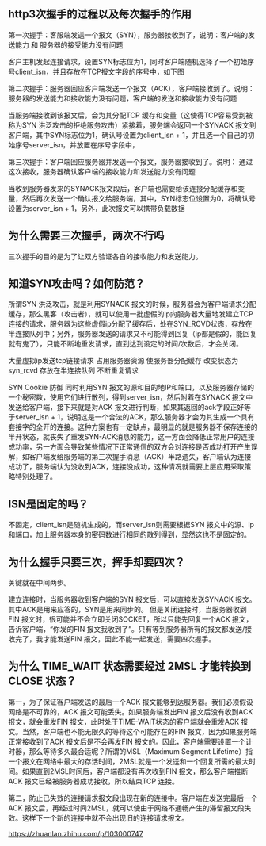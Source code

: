 ## http3次握手的过程以及每次握手的作用
第一次握手：客服端发送一个报文（SYN），服务器接收到了，说明：客户端的发送能力 和 服务器的接受能力没有问题

客户主机发起连接请求，设置SYN标志位为1，同时客户端随机选择了一个初始序号client_isn，并且存放在TCP报文字段的序号中，如下图


第二次握手：服务器回应客户端发送一个报文（ACK），客户端接收到了。说明：服务器的发送能力和接收能力没有问题，客户端的发送和接收能力没有问题

当服务端接收到该报文后，会为其分配TCP 缓存和变量（这使得TCP容易受到被称为SYN 洪泛攻击的拒绝服务攻击）紧接着，服务端会返回一个SYNACK 报文到客户端，其中SYN标志位为1，确认号设置为client_isn + 1，并且选一个自己的初始序号server_isn，并放置在序号字段中，

第三次握手：客户端回应服务器并发送一个报文，服务器接收到了。说明： 通过这次接收，服务器确认客户端的接收能力和发送能力没有问题

当收到服务器发来的SYNACK报文段后，客户端也需要给该连接分配缓存和变量，然后再次发送一个确认报文给服务端，其中，SYN标志位设置为0，将确认号设置为server_isn + 1，另外，此次报文可以携带负载数据

## 为什么需要三次握手，两次不行吗
三次握手的目的是为了让双方验证各自的接收能力和发送能力。



## 知道SYN攻击吗？如何防范？

所谓SYN 洪泛攻击，就是利用SYNACK 报文的时候，服务器会为客户端请求分配缓存，那么黑客（攻击者），就可以使用一批虚假的ip向服务器大量地发建立TCP 连接的请求，服务器为这些虚假ip分配了缓存后，处在SYN_RCVD状态，存放在半连接队列中；另外，服务器发送的请求又不可能得到回复（ip都是假的，能回复就有鬼了），只能不断地重发请求，直到达到设定的时间/次数后，才会关闭。

大量虚拟ip发送tcp链接请求 占用服务器资源 使服务器分配缓存 改变状态为syn_rcvd 存放在半连接队列 不断重复请求

SYN Cookie 防御
同时利用SYN 报文的源和目的地IP和端口，以及服务器存储的一个秘密数，使用它们进行散列，得到server_isn，然后附着在SYNACK 报文中发送给客户端，接下来就是对ACK 报文进行判断，如果其返回的ack字段正好等于server_isn + 1，说明这是一个合法的ACK，那么服务器才会为其生成一个具有套接字的全开的连接。这种方案也有一定缺点，最明显的就是服务器不保存连接的半开状态，就丧失了重发SYN-ACK消息的能力，这一方面会降低正常用户的连接成功率，另一方面会导致某些情况下正常通信的双方会对连接是否成功打开产生误解，如客户端发给服务端的第三次握手消息（ACK）半路遗失，客户端认为连接成功了，服务端认为没收到ACK，连接没成功，这种情况就需要上层应用采取策略特别处理了。

## ISN是固定的吗？
不固定，client_isn是随机生成的，而server_isn则需要根据SYN 报文中的源、ip和端口，加上服务器本身的密码数进行相同的散列得到，显然这也不是固定的。

## 为什么握手只要三次，挥手却要四次？
关键就在中间两步。

建立连接时，当服务器收到客户端的SYN 报文后，可以直接发送SYNACK 报文。其中ACK是用来应答的，SYN是用来同步的。
但是关闭连接时，当服务器收到FIN 报文时，很可能并不会立即关闭SOCKET，所以只能先回复一个ACK 报文，告诉客户端，“你发的FIN 报文我收到了”。只有等到服务器所有的报文都发送/接收完了，我才能发送FIN 报文，因此不能一起发送，需要四次握手。

## 为什么 TIME_WAIT 状态需要经过 2MSL 才能转换到 CLOSE 状态？
第一，为了保证客户端发送的最后一个ACK 报文能够到达服务器。我们必须假设网络是不可靠的，ACK 报文可能丢失。如果服务端发出FIN 报文后没有收到ACK 报文，就会重发FIN 报文，此时处于TIME-WAIT状态的客户端就会重发ACK 报文。当然，客户端也不能无限久的等待这个可能存在的FIN 报文，因为如果服务端正常接收到了ACK 报文后是不会再发FIN 报文的。因此，客户端需要设置一个计时器，那么等待多久最合适呢？所谓的MSL（Maximum Segment Lifetime）指一个报文在网络中最大的存活时间，2MSL就是一个发送和一个回复所需的最大时间。如果直到2MSL时间后，客户端都没有再次收到FIN 报文，那么客户端推断ACK 报文已经被服务器成功接收，所以结束TCP 连接。

第二，防止已失效的连接请求报文段出现在新的连接中。客户端在发送完最后一个ACK 报文后，再经过时间2MSL，就可以使由于网络不通畅产生的滞留报文段失效。这样下一个新的连接中就不会出现旧的连接请求报文。

https://zhuanlan.zhihu.com/p/103000747